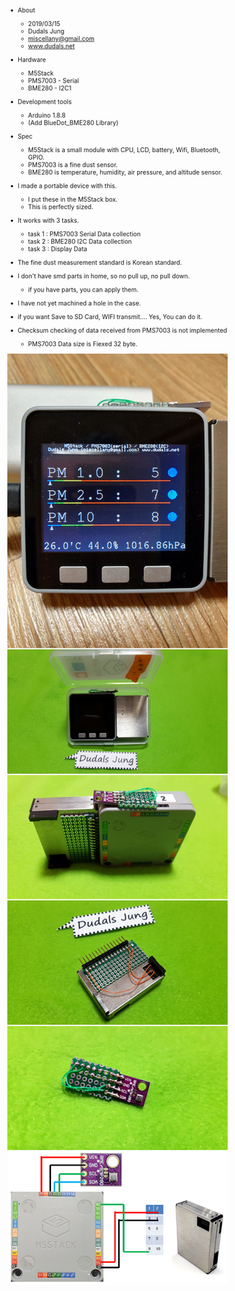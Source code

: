 * About
  * 2019/03/15
  * Dudals Jung
  * miscellany@gmail.com
  * www.dudals.net

* Hardware
  * M5Stack
  * PMS7003 - Serial
  * BME280 - I2C1

* Development tools
  * Arduino 1.8.8
  * (Add BlueDot_BME280 Library)

* Spec  
  * M5Stack is a small module with CPU, LCD, battery, Wifi, Bluetooth, GPIO. 
  * PMS7003 is a fine dust sensor.
  * BME280 is temperature, humidity, air pressure, and altitude sensor.

* I made a portable device with this.
  * I put these in the M5Stack box.
  * This is perfectly sized.

* It works with 3 tasks.
  * task 1 : PMS7003 Serial Data collection
  * task 2 : BME280 I2C Data collection
  * task 3 : Display Data

* The fine dust measurement standard is Korean standard.
* I don't have smd parts in home, so no pull up, no pull down.
  * if you have parts, you can apply them.
* I have not yet machined a hole in the case.

* if you want Save to SD Card, WIFI transmit.... Yes, You can do it.

* Checksum checking of data received from PMS7003 is not implemented
  * PMS7003 Data size is Fiexed 32 byte.

![20190317_223346.jpg](./DataSheet/20190317_223346.jpg)
![20190313_222947.jpg](./DataSheet/20190313_222947.jpg)
![20190313_222840.jpg](./DataSheet/20190313_222840.jpg)
![20190313_223807.jpg](./DataSheet/20190313_223807.jpg)
![20190313_222731.jpg](./DataSheet/20190313_222731.jpg)
![20190313_222731.jpg](./DataSheet/Wiring.png)
